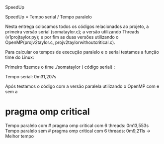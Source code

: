 SpeedUp 

SpeedUp = Tempo serial / Tempo paralelo 

Nesta entrega colocamos todos os códigos relacionados ao projeto, a primeira versão serial (somataylor.c); a versão utilizando Threads (v1projtaylor.py); e por fim as duas versões utilizando o OpenMP(projv2taylor.c, projv2taylorwithoutcritical.c).

Para calcular os tempos de execução paralelo e o serial testamos a função time do Linux:

Primeiro fizemos o time ./somataylor ( código serial) : 

Tempo serial: 0m31,207s

Após testamos o código com a versão paralela utilizando o OpenMP com e sem a 
# pragma omp critical

Tempo paralelo com # pragma omp critical com 6 threads: 0m13,553s
Tempo paralelo sem # pragma omp critical com 6 threads: 0m9,211s → Melhor tempo

